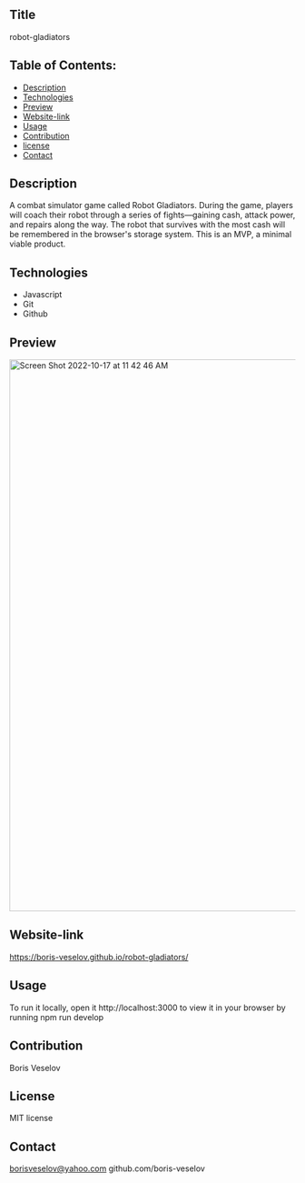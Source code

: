## Title 

robot-gladiators
  
## Table of Contents:
  
* [Description](#description)
* [Technologies](#technologies)
* [Preview](#preview)
* [Website-link](#website-link)
* [Usage](#usage)
* [Contribution](#contribution)
* [license](#license)
* [Contact](#contact)

## Description

A combat simulator game called Robot Gladiators. During the game, players will coach their robot through a series of fights—gaining cash, attack power, and repairs along the way. The robot that survives with the most cash will be remembered in the browser's storage system. This is an MVP, a minimal viable product.

## Technologies

* Javascript
* Git
* Github

## Preview

<img width="971" alt="Screen Shot 2022-10-17 at 11 42 46 AM" src="https://user-images.githubusercontent.com/96749114/196222362-1ea61064-4a12-459f-ba99-8848f4b67dd8.png">

## Website-link

https://boris-veselov.github.io/robot-gladiators/

## Usage

To run it locally, open it http://localhost:3000 to view it in your browser by running npm run develop

## Contribution

Boris Veselov

## License
  
MIT license

## Contact

borisveselov@yahoo.com
github.com/boris-veselov
